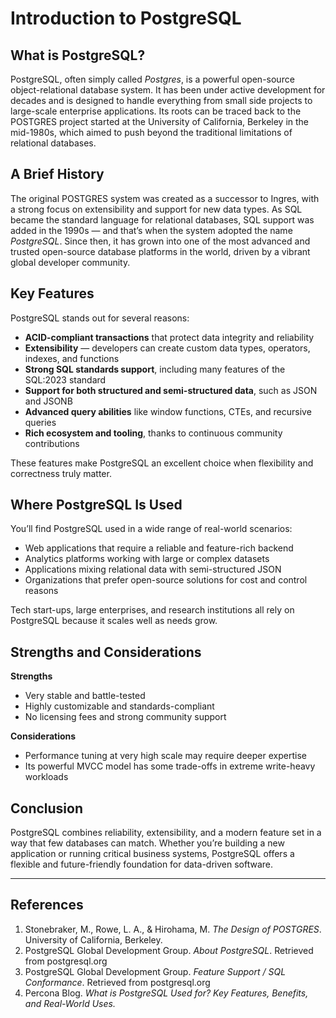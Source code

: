 # Introduction to PostgreSQL

## What is PostgreSQL?

PostgreSQL, often simply called *Postgres*, is a powerful open-source object-relational database system. It has been under active development for decades and is designed to handle everything from small side projects to large-scale enterprise applications. Its roots can be traced back to the POSTGRES project started at the University of California, Berkeley in the mid-1980s, which aimed to push beyond the traditional limitations of relational databases.

## A Brief History

The original POSTGRES system was created as a successor to Ingres, with a strong focus on extensibility and support for new data types. As SQL became the standard language for relational databases, SQL support was added in the 1990s — and that’s when the system adopted the name *PostgreSQL*. Since then, it has grown into one of the most advanced and trusted open-source database platforms in the world, driven by a vibrant global developer community.

## Key Features

PostgreSQL stands out for several reasons:

- **ACID-compliant transactions** that protect data integrity and reliability  
- **Extensibility** — developers can create custom data types, operators, indexes, and functions  
- **Strong SQL standards support**, including many features of the SQL:2023 standard  
- **Support for both structured and semi-structured data**, such as JSON and JSONB  
- **Advanced query abilities** like window functions, CTEs, and recursive queries  
- **Rich ecosystem and tooling**, thanks to continuous community contributions  

These features make PostgreSQL an excellent choice when flexibility and correctness truly matter.

## Where PostgreSQL Is Used

You’ll find PostgreSQL used in a wide range of real-world scenarios:

- Web applications that require a reliable and feature-rich backend  
- Analytics platforms working with large or complex datasets  
- Applications mixing relational data with semi-structured JSON  
- Organizations that prefer open-source solutions for cost and control reasons  

Tech start-ups, large enterprises, and research institutions all rely on PostgreSQL because it scales well as needs grow.

## Strengths and Considerations

**Strengths**
- Very stable and battle-tested
- Highly customizable and standards-compliant
- No licensing fees and strong community support

**Considerations**
- Performance tuning at very high scale may require deeper expertise
- Its powerful MVCC model has some trade-offs in extreme write-heavy workloads

## Conclusion

PostgreSQL combines reliability, extensibility, and a modern feature set in a way that few databases can match. Whether you’re building a new application or running critical business systems, PostgreSQL offers a flexible and future-friendly foundation for data-driven software.

---

## References

1. Stonebraker, M., Rowe, L. A., & Hirohama, M. *The Design of POSTGRES*. University of California, Berkeley.  
2. PostgreSQL Global Development Group. *About PostgreSQL*. Retrieved from postgresql.org  
3. PostgreSQL Global Development Group. *Feature Support / SQL Conformance*. Retrieved from postgresql.org  
4. Percona Blog. *What is PostgreSQL Used for? Key Features, Benefits, and Real-World Uses.*  
